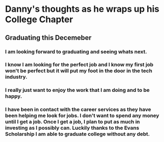 # Danny's thoughts as he wraps up his College Chapter
## Graduating this Decemeber
### I am looking forward to graduating and seeing whats next.

### I know I am looking for the perfect job and I know my first job won't be perfect but it will put my foot in the door in the tech industry. 

### I really just want to enjoy the work that I am doing and to be happy. 

### I have been in contact with the career services as they have been helping me look for jobs. I don't want to spend any money until I get a job. Once I get a job, I plan to put as much in investing as I possibly can. Luckily thanks to the Evans Scholarship I am able to graduate college without any debt. 